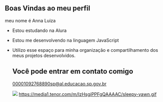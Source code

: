 ## Boas Vindas ao meu perfil

meu nome é Anna Luiza

- Estou estudando na Alura
- Estou me desenvolvendo na linguagem JavaScript
- Utilizo esse espaço para minha organização e compartilhamento dos meus projetos desenvolvidos.

  ## Você pode entrar em contato comigo

  00001092768890sp@al.educacao.sp.gov.br

  ![](https://media1.tenor.com/m/IzHsgiPPFgQAAAAC/sleepy-yawn.gif)
  https://media1.tenor.com/m/IzHsgiPPFgQAAAAC/sleepy-yawn.gif
